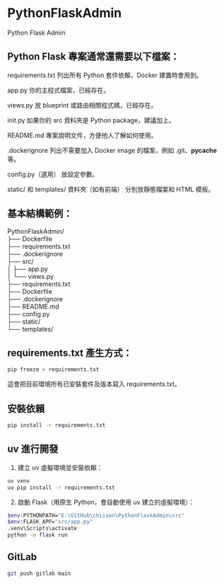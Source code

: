 # PythonFlaskAdmin
Python Flask Admin


## Python Flask 專案通常還需要以下檔案：

requirements.txt
列出所有 Python 套件依賴，Docker 建置時會用到。

app.py
你的主程式檔案，已經存在。

views.py
放 blueprint 或路由相關程式碼，已經存在。

init.py
如果你的 src 資料夾是 Python package，建議加上。

README.md
專案說明文件，方便他人了解如何使用。

.dockerignore
列出不需要加入 Docker image 的檔案，例如 .git、__pycache__ 等。

config.py（選用）
放設定參數。

static/ 和 templates/ 資料夾（如有前端）
分別放靜態檔案和 HTML 模板。

## 基本結構範例：
PythonFlaskAdmin/  
├── Dockerfile  
├── requirements.txt  
├── .dockerignore  
├── src/  
│   ├── app.py  
│   └── views.py  
├── requirements.txt  
├── Dockerfile  
├── .dockerignore  
├── README.md  
├── config.py  
├── static/  
└── templates/  

## requirements.txt 產生方式：
```bash
pip freeze > requirements.txt
```
這會把目前環境所有已安裝套件及版本寫入 requirements.txt。

## 安裝依賴
```bash
pip install -r requirements.txt
```

## uv 進行開發
1. 建立 uv 虛擬環境並安裝依賴：
```bash
uv venv
uv pip install -r requirements.txt
```
2. 啟動 Flask（用原生 Python，會自動使用 uv 建立的虛擬環境）：
```bash
$env:PYTHONPATH="E:\GitHub\chiisen\PythonFlaskAdmin\src"
$env:FLASK_APP="src/app.py"
.venv\Scripts\activate
python -m flask run
```

## GitLab
```bash
git push gitlab main
```

